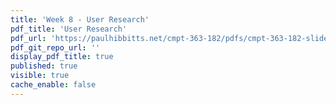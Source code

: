 ```yaml
---
title: 'Week 8 - User Research'
pdf_title: 'User Research'
pdf_url: 'https://paulhibbitts.net/cmpt-363-182/pdfs/cmpt-363-182-slides-placeholder.pdf'
pdf_git_repo_url: ''
display_pdf_title: true
published: true
visible: true
cache_enable: false
---
```

